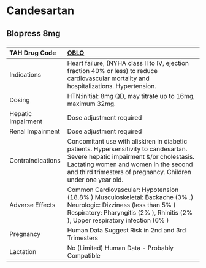 # Candesartan

## Blopress 8mg

##### 

| TAH Drug Code      | [OBLO](https://www.tahsda.org.tw/drugs/hissearch.php?drug_code=OBLO)                                                                                                                                                                      |
|:-------------------|:------------------------------------------------------------------------------------------------------------------------------------------------------------------------------------------------------------------------------------------|
| Indications        | Heart failure, (NYHA class II to IV, ejection fraction 40% or less) to reduce cardiovascular mortality and hospitalizations. Hypertension.                                                                                                |
| Dosing             | HTN:initial: 8mg QD, may titrate up to 16mg, maximum 32mg.                                                                                                                                                                                |
| Hepatic Impairment | Dose adjustment required                                                                                                                                                                                                                  |
| Renal Impairment   | Dose adjustment required                                                                                                                                                                                                                  |
| Contraindications  | Concomitant use with aliskiren in diabetic patients. Hypersensitivity to candesartan. Severe hepatic impairment &/or cholestasis. Lactating women and women in the second and third trimesters of pregnancy. Children under one year old. |
| Adverse Effects    | Common Cardiovascular: Hypotension (18.8% ) Musculoskeletal: Backache (3% .) Neurologic: Dizziness (less than 5% ) Respiratory: Pharyngitis (2% ), Rhinitis (2% ), Upper respiratory infection (6% )                                      |
| Pregnancy          | Human Data Suggest Risk in 2nd and 3rd Trimesters                                                                                                                                                                                         |
| Lactation          | No (Limited) Human Data - Probably Compatible                                                                                                                                                                                             |

